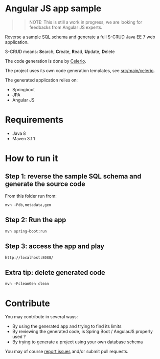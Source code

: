 # Angular JS app sample

>>
>> NOTE: This is still a work in progress, we are looking for feedbacks from Angular JS experts.
>> 

Reverse a [sample SQL schema](https://github.com/jaxio/javaee-lab/tree/master/src/main/sql/h2/01-create.sql) 
and generate a full S-CRUD Java EE 7 web application.

S-CRUD means: **S**earch, **C**reate, **R**ead, **U**pdate, **D**elete

The code generation is done by [Celerio](http://www.jaxio.com/en/).

The project uses its own code generation templates, see [src/main/celerio](https://github.com/jaxio/angular-lab/tree/master/src/celerio).

The generated application relies on:

* Springboot
* JPA
* Angular JS

# Requirements

* Java 8
* Maven 3.1.1

# How to run it

## Step 1: reverse the sample SQL schema and generate the source code
    
From this folder run from:

    mvn -Pdb,metadata,gen
    
## Step 2: Run the app

    mvn spring-boot:run

## Step 3: access the app and play

    http://localhost:8080/

## Extra tip: delete generated code

    mvn -PcleanGen clean

# Contribute

You may contribute in several ways:

* By using the generated app and trying to find its limits
* By reviewing the generated code, is Spring Boot / AngularJS  properly used ?
* By trying to generate a project using your own database schema

You may of course [report issues](https://github.com/jaxio/angular-lab/issues) and/or submit pull requests.